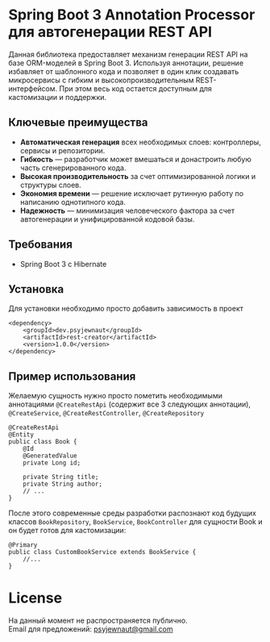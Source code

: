 # Spring Boot 3 Annotation Processor для автогенерации REST API

Данная библиотека предоставляет механизм генерации REST API на базе ORM-моделей в Spring Boot 3. Используя аннотации, решение избавляет от шаблонного кода и позволяет в один клик создавать микросервисы с гибким и высокопроизводительным REST-интерфейсом. При этом весь код остается доступным для кастомизации и поддержки.

## Ключевые преимущества

- **Автоматическая генерация** всех необходимых слоев: контроллеры, сервисы и репозитории.
- **Гибкость** — разработчик может вмешаться и донастроить любую часть сгенерированного кода.
- **Высокая производительность** за счет оптимизированной логики и структуры слоев.
- **Экономия времени** — решение исключает рутинную работу по написанию однотипного кода.
- **Надежность** — минимизация человеческого фактора за счет автогенерации и унифицированной кодовой базы.

## Требования

- Spring Boot 3 с Hibernate

## Установка

Для установки необходимо просто добавить зависимость в проект

```
<dependency>
    <groupId>dev.psyjewnaut</groupId>
    <artifactId>rest-creator</artifactId>
    <version>1.0.0</version>
</dependency>
```

## Пример использования

Желаемую сущность нужно просто пометить необходимыми аннотациями `@CreateRestApi` (содержит все 3 следующих аннотации), `@CreateService`, `@CreateRestController`, `@CreateRepository`

```
@CreateRestApi
@Entity
public class Book {
    @Id
    @GeneratedValue
    private Long id;

    private String title;
    private String author;
    // ...
}
```

После этого современные среды разработки распознают код будущих классов `BookRepository`, `BookService`, `BookController` для сущности Book и он будет готов для кастомизации:

```
@Primary
public class CustomBookService extends BookService {
    //...
}
```

# License
На данный момент не распространяется публично.<br>
Email для предложений: psyjewnaut@gmail.com

